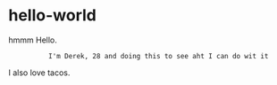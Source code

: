 # hello-world
hmmm
Hello.

              I'm Derek, 28 and doing this to see aht I can do wit it

I also love tacos.

